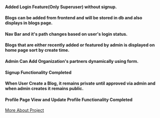 #### Added Login Feature(Only Superuser) without signup.
#### Blogs can be added from frontend and will be stored in db and also displays in blogs page.
#### Nav Bar and it's path changes based on user's login status.
#### Blogs that are either recently added or featured by admin is displayed on home page sort by create time. 
#### Admin Can Add Organization's partners dynamically using form.
#### Signup Functionality Completed
#### When User Create a Blog, it remains private until approved via admin and when admin creates it remains public.
#### Profile Page View and Update Profile Functionality Completed
[More About Project](https://github.com/Digital-Pathshala/Blog_Management_System.git)
